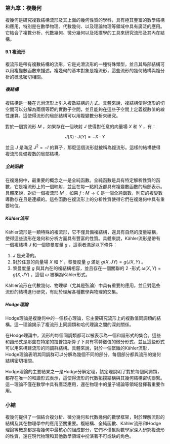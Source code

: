 ### 第九章：複幾何

複幾何是研究複數結構流形及其上面的幾何性質的學科，具有極其豐富的數學結構和應用，特別是在數學物理、代數幾何、以及理論物理等領域中具有廣泛的應用。它結合了複數分析、代數幾何、微分幾何以及拓撲學的工具來研究流形及其內在結構。

#### 9.1 複流形

複流形是帶有複數結構的流形，它是光滑流形的一種特殊類型，並且其局部結構可以用複變數函數來描述。複幾何的基本對象是複流形，這些流形的幾何結構與複分析的概念密切相關。

##### 複結構

複結構是一種在光滑流形上引入複數結構的方式。具體來說，複結構使得流形的切空間可以分解為兩個等距的實數子空間，並且能夠在這些子空間上定義複數值的線性運算。這使得流形的局部結構可以用複變數分析來研究。

對於一個實流形  $`M`$ ，如果存在一個映射  $`J`$  使得對任意的向量場  $`X`$  和  $`Y`$ ，有：

```math
J(X) \cdot J(Y) = -X \cdot Y
```

並且  $`J`$  是滿足  $`J^2 = -I`$  的算子，那麼這個流形就被稱為複流形。這樣的結構使得複流形具備複數的局部結構。

##### 全純函數

在複幾何中，最重要的概念之一是全純函數。全純函數是具有特定解析性質的函數，它是複流形上的一個映射，並且在每一點附近都具有複變數函數的局部表示。具體來說，對於一個複流形  $`M`$ ，如果  $`f: M \to \mathbb{C}`$  是一個全純函數，則它的複變數導數存在且是連續的。這些函數在複流形上的分析性質使得它們在複幾何中具有重要地位。

##### Kähler流形

Kähler流形是一類特殊的複流形，它不僅具備複結構，還具有自然的度量結構，使得這些流形在幾何和分析方面具有豐富的性質。具體來說，Kähler流形是帶有一個複結構  $`J`$  和一個黎曼度量  $`g`$ ，這兩者滿足以下條件：

1.  $`J`$  是光滑的。
2. 對於任意的向量場  $`X`$  和  $`Y`$ ，黎曼度量  $`g`$  滿足  $`g(X, JY) = g(JX, Y)`$ 。
3. 黎曼度量  $`g`$  與其內在的複結構相容，並且存在一個關聯的  $`2`$ -形式  $`\omega(X, Y) = g(X, JY)`$ ，這個  $`\omega`$  被稱為Kähler形式。

Kähler流形在代數幾何、物理學（尤其是弦論）中具有重要的應用，並且對這些流形的結構進行研究，有助於理解各種數學與物理的交集。

##### Hodge理論

Hodge理論是複幾何中的一個核心理論，它主要研究流形上的複數值同調類的結構。這一理論揭示了複流形上同調類和哈代理論之間的深刻關係。

在Hodge理論中，流形的每個同調類都可以被表示為一個和諧形式的集合。這些和諧形式是那些在特定的拉普拉斯算子下具有零特徵值的微分形式，並且這些形式可以用來構建流形的同調群結構。具體來說，對於一個緊緻的Kähler流形，Hodge理論表明其同調群可以分解為幾個不同的部分，每個部分都與流形的幾何結構密切相關。

Hodge理論的主要結果之一是Hodge分解定理，該定理說明了對於每個同調類，都存在唯一的和諧形式表示，這使得流形的代數拓撲結構與其幾何結構密切聯繫。這一理論不僅在數學中具有廣泛應用，還在物理中的量子場論等領域發揮著重要作用。

### 小結

複幾何提供了一個結合複分析、微分幾何和代數幾何的數學框架，對於理解流形的結構及其在物理學中的應用至關重要。複結構、全純函數、Kähler流形和Hodge理論等概念都是複幾何中最核心的組成部分，它們不僅幫助數學家深入研究複流形的性質，還在現代物理和其他數學領域中扮演著不可或缺的角色。